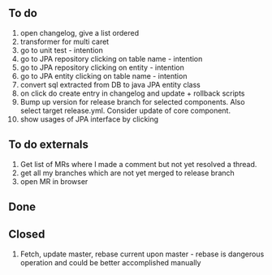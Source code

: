 
## To do
1. open changelog, give a list ordered
1. transformer for multi caret
1. go to unit test - intention
1. go to JPA repository clicking on table name - intention
1. go to JPA repository clicking on entity - intention
1. go to JPA entity clicking on table name - intention
1. convert sql extracted from DB to java JPA entity class
1. on click do create entry in changelog and update + rollback scripts
1. Bump up version for release branch for selected components. Also select target release.yml. Consider update of core component.
1. show usages of JPA interface by clicking

## To do externals
1. Get list of MRs where I made a comment but not yet resolved a thread.
1. get all my branches which are not yet merged to release branch
1. open MR in browser


## Done


## Closed
1. Fetch, update master, rebase current upon master - rebase is dangerous operation and could be better accomplished manually